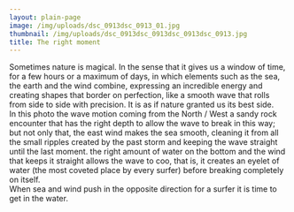 ```yaml
---
layout: plain-page
image: /img/uploads/dsc_0913dsc_0913_01.jpg
thumbnail: /img/uploads/dsc_0913dsc_0913dsc_0913dsc_0913.jpg
title: The right moment
---
```

Sometimes nature is magical. In the sense that it gives us a window of time, for a few hours or a maximum of days, in which elements such as the sea, the earth and the wind combine, expressing an incredible energy and creating shapes that border on perfection, like a smooth wave that rolls from side to side with precision. It is as if nature granted us its best side. \
In this photo the wave motion coming from the North / West a sandy rock encounter that has the right depth to allow the wave to break in this way; but not only that, the east wind makes the sea smooth, cleaning it from all the small ripples created by the past storm and keeping the wave straight until the last moment. the right amount of water on the bottom and the wind that keeps it straight allows the wave to coo, that is, it creates an eyelet of water (the most coveted place by every surfer) before breaking completely on itself. \
When sea and wind push in the opposite direction for a surfer it is time to get in the water.